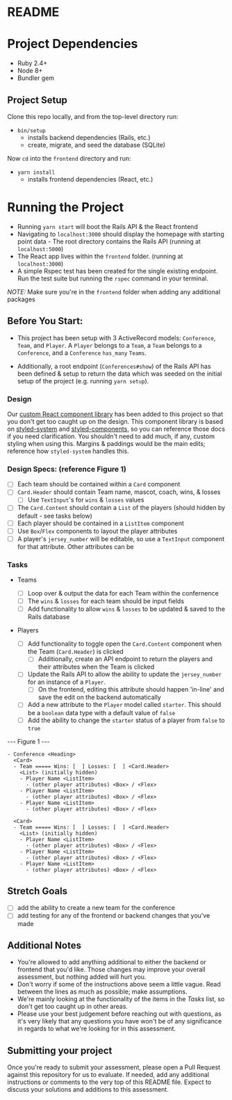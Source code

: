 # README

# Project Dependencies

- Ruby 2.4+
- Node 8+
- Bundler gem

## Project Setup

Clone this repo locally, and from the top-level directory run:

- `bin/setup`
  - installs backend dependencies (Rails, etc.)
  - create, migrate, and seed the database (SQLite)

Now `cd` into the `frontend` directory and run:

- `yarn install`
  - installs frontend dependencies (React, etc.)

# Running the Project

- Running `yarn start` will boot the Rails API & the React frontend
- Navigating to `localhost:3000` should display the homepage with starting point
  data - The root directory contains the Rails API (running at `localhost:5000`)
- The React app lives within the `frontend` folder. (running at `localhost:3000`)
- A simple Rspec test has been created for the single existing endpoint. Run the
  test suite but running the `rspec` command in your terminal.

_NOTE:_ Make sure you're in the `frontend` folder when adding any additional packages

## Before You Start:

- This project has been setup with 3 ActiveRecord models: `Conference`, `Team`,
  and `Player`. A `Player` belongs to a `Team`, a `Team` belongs to a `Conference`,
  and a `Conference` `has_many` `Teams`.

- Additionally, a root endpoint (`Conferences#show`) of the Rails API has been
  defined & setup to return the data which was seeded on the initial setup
  of the project (e.g. running `yarn setup`).

### Design

Our [custom React component library](https://design.business.untappd.com/) has
been added to this project so that you don't get too caught up on the design.
This component library is based on [styled-system](https://styled-system.com/getting-started)
and [styled-components](https://www.styled-components.com/docs/), so you can
reference those docs if you need clarification. You shouldn't need to add much,
if any, custom styling when using this. Margins & paddings would be the main
edits; reference how `styled-system` handles this.

### Design Specs: (reference Figure 1)

- [ ] Each team should be contained within a `Card` component
- [ ] `Card.Header` should contain Team name, mascot, coach, wins, & losses
  - [ ] Use `TextInput`'s for `wins` & `losses` values
- [ ] The `Card.Content` should contain a `List` of the players (should hidden
      by default - see tasks below)
- [ ] Each player should be contained in a `ListItem` component
- [ ] Use `Box`/`Flex` components to layout the player attributes
- [ ] A player's `jersey_number` will be editable, so use a `TextInput`
      component for that attribute. Other attributes can be

### Tasks

- Teams

  - [ ] Loop over & output the data for each Team within the confernence
  - [ ] The `wins` & `losses` for each team should be input fields
  - [ ] Add functionality to allow `wins` & `losses` to be updated & saved to
        the Rails database

- Players
  - [ ] Add functionality to toggle open the `Card.Content` component when the
        Team (`Card.Header`) is clicked
    - [ ] Additionally, create an API endpoint to return the players and their
          attributes when the Team is clicked
  - [ ] Update the Rails API to allow the ability to update the `jersey_number`
        for an instance of a `Player`.
    - [ ] On the frontend, editing this attribute should happen 'in-line' and
          save the edit on the backend automatically
  - [ ] Add a new attribute to the `Player` model called `starter`. This should
        be a `boolean` data type with a default value of `false`
  - [ ] Add the ability to change the `starter` status of a player from
        `false` to `true`

--- Figure 1 ---

```
- Conference <Heading>
  <Card>
  - Team ===== Wins: [  ] Losses: [  ] <Card.Header>
    <List> (initially hidden)
    - Player Name <ListItem>
      - (other player attributes) <Box> / <Flex>
    - Player Name <ListItem>
      - (other player attributes) <Box> / <Flex>
    - Player Name <ListItem>
      - (other player attributes) <Box> / <Flex>

  <Card>
  - Team ===== Wins: [  ] Losses: [  ] <Card.Header>
    <List> (initially hidden)
    - Player Name <ListItem>
      - (other player attributes) <Box> / <Flex>
    - Player Name <ListItem>
      - (other player attributes) <Box> / <Flex>
    - Player Name <ListItem>
      - (other player attributes) <Box> / <Flex>
```

## Stretch Goals

- [ ] add the ability to create a new team for the conference
- [ ] add testing for any of the frontend or backend changes that you've made

## Additional Notes

- You're allowed to add anything additional to either the backend or frontend
  that you'd like. Those changes may improve your overall assessment, but nothing
  added will hurt you.
- Don't worry if some of the instructions above seem a little vague. Read between
  the lines as much as possible; make assumptions.
- We're mainly looking at the functionality of the items in the _Tasks_
  list, so don't get too caught up in other areas.
- Please use your best judgement before reaching out with questions, as it's
  very likely that any questions you have won't be of any significance in regards
  to what we're looking for in this assessment.

## Submitting your project

Once you're ready to submit your assessment, please open a Pull Request against
this repository for us to evaluate. If needed, add any additional instructions
or comments to the very top of this README file. Expect to discuss your
solutions and additions to this assessment.
